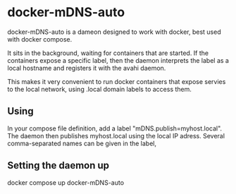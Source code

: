 # docker-mDNS-auto

docker-mDNS-auto is a dameon designed to work with docker, best used with docker compose.

It sits in the background, waiting for containers that are started. If the containers expose
a specific label, then the daemon interprets the label as a local hostname and registers it
with the avahi daemon.

This makes it very convenient to run docker containers that expose servies to the local
network, using .local domain labels to access them.

## Using

In your compose file definition, add a label "mDNS.publish=myhost.local". The daemon then
publishes myhost.local using the local IP adress. Several comma-separated names can be
given in the label,

## Setting the daemon up

docker compose up docker-mDNS-auto
